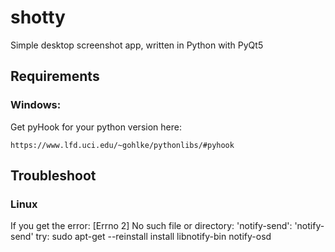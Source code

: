 # shotty
Simple desktop screenshot app, written in Python with PyQt5


## Requirements

### Windows:

Get pyHook for your python version here:

    https://www.lfd.uci.edu/~gohlke/pythonlibs/#pyhook

## Troubleshoot

### Linux

If you get the error:
    [Errno 2] No such file or directory: 'notify-send': 'notify-send'
try:
    sudo apt-get --reinstall install libnotify-bin notify-osd